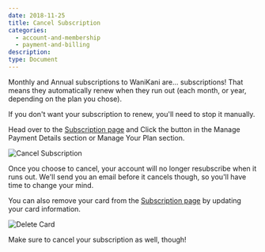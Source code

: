 ```yaml
---
date: 2018-11-25
title: Cancel Subscription
categories:
  - account-and-membership
  - payment-and-billing
description:
type: Document
---
```


Monthly and Annual subscriptions to WaniKani are... subscriptions! That means they automatically renew when they run out (each month, or year, depending on the plan you chose).

If you don't want your subscription to renew, you'll need to stop it manually.

Head over to the [Subscription page](https://www.wanikani.com/account/subscription) and Click the button in the Manage Payment Details section or Manage Your Plan section.

![Cancel Subscription](/images/cancel-subscription.gif)

Once you choose to cancel, your account will no longer resubscribe when it runs out. We'll send you an email before it cancels though, so you'll have time to change your mind.

You can also remove your card from the [Subscription page](https://www.wanikani.com/account/subscription) by updating your card information.

![Delete Card](/images/remove-card.gif)

Make sure to cancel your subscription as well, though!
